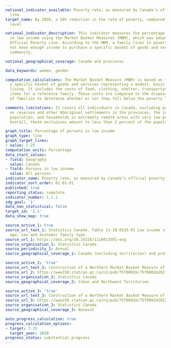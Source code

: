 ```yaml
---
national_indicator_available: Poverty rate, as measured by Canada’s official poverty
  line
target_name: By 2030, a 50% reduction in the rate of poverty, compared to the 2015
  level

national_indicator_description: This indicator measures the percentage of persons
  in low income using the Market Basket Measures (MBM), which was adopted as Canada's
  Official Poverty Line. According to the MBM, a family lives in poverty if it does
  not have enough income to purchase a specific basket of goods and services in its
  community.

national_geographical_coverage: Canada and provinces

data_keywords: women, gender

computation_calculations: The Market Basket Measure (MBM) is based on the cost of
  a specific basket of goods and services representing a modest, basic standard of
  living. It includes the costs of food, clothing, shelter, transportation and other
  items for a reference family. These costs are compared to the disposable income
  of families to determine whether or not they fall below the poverty line.

comments_limitations: It covers all individuals in Canada, excluding persons living
  on reserves and other Aboriginal settlements in the provinces, the institutionalized
  population, and households in extremely remote areas with very low population density.
  Overall, these exclusions amount to less than 2 percent of the population.

graph_title: Percentage of persons in low income
graph_type: line
graph_target_lines:
- value: 7.25
computation_units: Percentage
data_start_values:
- field: Geography
  value: Canada
- field: Persons in low income
  value: All persons
indicator_name: Poverty rate, as measured by Canada’s official poverty line
indicator_sort_order: 01-01-01
published: true
reporting_status: complete
indicator_number: 1.1.1
sdg_goal: '1'
data_non_statistical: false
target_id: '1.1'
data_show_map: true

source_active_1: true
source_url_text_1: Statistics Canada. Table 11-10-0135-01 Low income statistics by
  age, sex and economic family type
source_url_1: https://doi.org/10.25318/1110013501-eng
source_organisation_1: Statistics Canada
source_periodicity_1: Annual
source_geographical_coverage_1: Canada (excluding territories) and provinces

source_active_2: 'true'
source_url_text_2: Construction of a Northern Market Basket Measure of poverty for Yukon and the Northwest Territories - Table 2
source_url_2: https://www150.statcan.gc.ca/n1/pub/75f0002m/75f0002m2021007-eng.htm
source_organisation_2: Statistics Canada
source_geographical_coverage_2: Yukon and Northwest Territories

source_active_3: 'true'
source_url_text_3: Construction of a Northern Market Basket Measure of poverty for Nunavut - Table 2
source_url_3: https://www150.statcan.gc.ca/n1/pub/75f0002m/75f0002m2022003-eng.htm
source_organisation_3: Statistics Canada
source_geographical_coverage_3: Nunavut

auto_progress_calculation: true
progress_calculation_options:
- target: 7.25
  target_year: 2030
progress_status: substantial_progress
---
```


